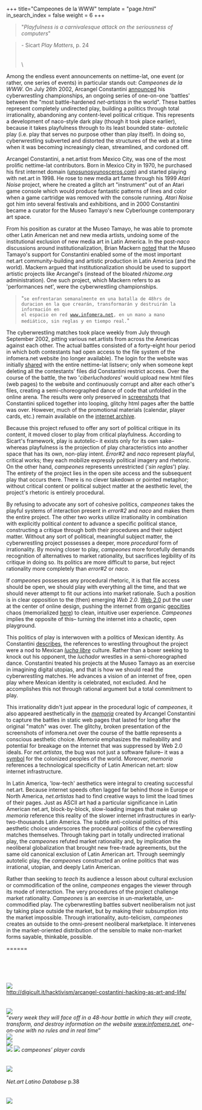 +++
title="Campeones de la WWW"
template = "page.html"
in_search_index = false
weight = 6
+++
> "*Playfulness is a carnivalesque attack on the seriousness of computers*"

> \- Sicart *Play Matters*, p. 24\
\
\
\

Among the endless event announcements on nettime-lat, one event (or rather, one series of events) in particular stands out: *Campeones de la WWW*. On July 26th 2002, Arcangel Constantini [announced](https://nettime.org/Lists-Archives/nettime-lat-0207/msg00085.html) his cyberwrestling championships, an ongoing series of  one-on-one 'battles' between the "most battle-hardened *net-artistas* in the world". These battles represent completely undirected play, building a politics through total irrationality, abandoning any content-level political critique. This represents a development of naco-style dark play (though it took place earlier), because it takes playfulness through to its least bounded state- *autotelic* play (i.e. play that serves no purpose other than play itself). In doing so, cyberwrestling subverted and distorted the structures of the web at a time when it was becoming increasingly clean, streamlined, and cordoned off.

Arcangel Constantini, a net.artist from Mexico City, was one of the most prolific nettime-lat contributors. Born in Mexico City in 1970, he purchased his first internet domain ([unosunosyunosceros.com](https://unosunosyunosceros.com)) and started playing with net.art in 1998. He rose to new media art fame through his 1999 *Atari Noise* project, where he created a glitch art "instrument" out of an Atari game console which would produce fantastic patterns of lines and color when a game cartridge was removed with the console running. *Atari Noise* got him into several festivals and exhibitions, and in 2000 Constantini became a curator for the Museo Tamayo's new Cyberlounge contemporary art space.

From his position as curator at the Museo Tamayo, he was able to promote other Latin American net and new media artists, undoing some of the institutional exclusion of new media art in Latin America. In the post-*naco* discussions around institutionalization, Brian Mackern [noted](https://nettime.org/Lists-Archives/nettime-lat-0303/msg00030.html) that the Museo Tamayo's support for Constantini enabled some of the most important net.art community-building and artistic production in Latin America (and the world). Mackern argued that institutionalization should be used to support artistic projects like Arcangel's (instead of the bloated *rhizome.org* administration). One such project, which Mackern refers to as 'performances net', were the cyberwrestling championships.

> "<code>se enfrentaran semanalmente en una batalla de 48hrs de duracion en la que crearán, transformarán y destruirán la información en el espacio en red www.infomera.net, en un mano a mano mediático, sin reglas y en tiempo real.</code>"

The cyberwrestling matches took place weekly from July through September 2002, pitting various net.artists from across the Americas against each other. The actual battles consisted of a forty-eight hour period in which both contestants had open access to the file system of the infomera.net website (no longer available). The login for the website was initially [shared](https://nettime.org/Lists-Archives/nettime-lat-0105/msg00091.html) with the entire nettime-lat listserv; only when someone kept deleting all the contestants' files did Constantini restrict access. Over the course of the battle, the two '*ciberluchadores*' would upload new html files (web pages) to the website and continuously corrupt and alter each other's files, creating a semi-choreographed dance of code that unfolded in the online arena. The results were only preserved in [screenshots](http://www.arc-data.net/inmerso/infomera/memoria/) that Constantini spliced together into looping, glitchy html pages after the battle was over. However, much of the promotional materials (calendar, player cards, etc.) remain available on the [internet archive](https://web.archive.org/web/20021208211809/http://www.museotamayo.org/inmerso/infomera/index.htm).

Because this project refused to offer any sort of political critique in its content, it moved closer to play from critical playfulness. According to Sicart's framework, play is autotelic– it exists only for its own sake– whereas playfulness is the projection of play characteristics into another space that has its own, non-play intent. *Error#2* and *naco* represent playful, critical works; they each mobilize expressly political imagery and rhetoric. On the other hand, *campeones* represents unrestricted ('*sin reglas*') play. The entirety of the project lies in the open site access and the subsequent play that occurs there. There is no clever takedown or pointed metaphor; without critical content or political subject matter at the aesthetic level, the project's rhetoric is entirely procedural.

By refusing to advocate any sort of cohesive politics, *campeones* takes the playful systems of interaction present in *error#2* and *naco* and makes them the entire project. The other two works utilize irrationality in combination with explicitly political *content* to advance a specific political stance, constructing a critique through both their procedures and their subject matter. Without any sort of political, meaningful subject matter, the cyberwrestling project possesses a deeper, more *procedural* form of irrationality. By moving closer to play, *campeones* more forcefully demands recognition of alternatives to market rationality, but sacrifices legibility of its critique in doing so. Its politics are more difficult to parse, but reject rationality more completely than *error#2* or *naco*.

If *campeones* possesses any procedural rhetoric, it is that file access should be open, we should play with everything all the time, and that we should never attempt to fit our actions into market rationale. Such a position is in clear opposition to the (then) emerging *Web 2.0*. [Web 2.0](https://en.wikipedia.org/wiki/Web_2.0) put the user at the center of online design, pushing the internet from organic [geocities](https://en.wikipedia.org/wiki/Yahoo!_GeoCities) chaos (memorialized [here](https://www.cameronsworld.net/)) to clean, intuitive user experience. *Campeones* implies the opposite of this– turning the internet into a chaotic, open playground.

This politics of play is interwoven with a politics of Mexican identity. As Constantini [describes](http://www.petitemort.org/issue03/23_ephemeral-arcangel/index.shtml), the references to wrestling throughout the project were a nod to Mexican [*lucha libre*](https://en.wikipedia.org/wiki/Lucha_libre) culture. Rather than a boxer seeking to knock out his opponent, the *luchador* wrestles in a semi-choreographed dance. Constantini treated his projects at the Museo Tamayo as an exercise in imagining digital utopias, and that is how we should read the cyberwrestling matches. He advances a vision of an internet of free, open play where Mexican identity is celebrated, not excluded. And he accomplishes this not through rational argument but a total commitment to play.

This irrationality didn't just appear in the procedural logic of *campeones*, it also appeared aesthetically in the [*memoria*](http://www.arc-data.net/inmerso/infomera/memoria/sbvsrs/s41/svr41.htm) created by Arcangel Constantini to capture the battles in static web pages that lasted for long after the original "match" was over. The glitchy, broken presentation of the screenshots of infomera.net over the course of the battle represents a conscious aesthetic choice. *Memoria* emphasizes the malleability and potential for breakage on the internet that was suppressed by Web 2.0 ideals. For *net.artistas*, the bug was not just a software failure– it was a [symbol](https://nettime.org/Lists-Archives/nettime-lat-0010/msg00044.html) for the colonized peoples of the world. Moreover, *memoria* references a technological specificity of Latin American net.art: slow internet infrastructure.

In Latin America, 'low-tech' aesthetics were integral to creating successful net.art. Because internet speeds often lagged far behind those in Europe or North America, *net.artistas* had to find creative ways to limit the load times of their pages. Just as ASCII art had a particular significance in Latin American net.art, block-by-block, slow-loading images that make up *memoria* reference this reality of the slower internet infrastructures in early-two-thousands Latin America. The subtle anti-colonial politics of this aesthetic choice underscores the procedural politics of the cyberwrestling matches themselves. Through taking part in totally undirected irrational play, the *campeones* refuted market rationality and, by implication the neoliberal globalization that brought new free-trade agreements, but the same old canonical exclusion of Latin American art. Through seemingly autotelic play, the *campeones* constructed an online politics that was irrational, utopian, and deeply Latin American.

Rather than seeking to *teach* its audience a lesson about cultural exclusion or commodification of the online, *campeones* engages the viewer through its mode of interaction. The very procedures of the project challenge market rationality. *Campeones* is an exercise in un-marketable, un-commodified play. The cyberwrestling battles subvert neoliberalism not just by taking place outside the market, but by making their subsumption into the market impossible. Through irrationality, auto-telicism, *campeones* creates an outside to the omni-present neoliberal marketplace. It intervenes in the market-oriented distribution of the sensible to make non-market forms sayable, thinkable, possible.

======

\
\
\
\
![](image1.png)\
<http://digicult.it/hacktivism/arcangel-costantini-hacking-as-art-and-life/>\
\
\
![](image2.png)\
“*every week they will face off in a 48-hour battle in which they will create, transform, and destroy information on the website www.infomera.net, one-on-one with no rules and in real time*”\
![](image3.jpeg)\
![](image4.png)\
![](image5.png)
![](image6.png)
*campeones’ player cards*\
\
\
![](image7.png)\
\
*Net.art Latino Database* p.38\
\
\
![](image8.png)